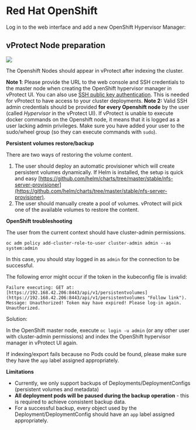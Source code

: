 # Red Hat OpenShift

Log in to the web interface and add a new OpenShift Hypervisor Manager:

## vProtect Node preparation

![](../../../.gitbook/assets/protected-platforms-containers-openshift.jpg)

The Openshift Nodes should appear in vProtect after indexing the cluster.

**Note 1**: Please provide the URL to the web console and SSH credentials to the master node when creating the OpenShift hypervisor manager in vProtect UI. You can also use [SSH public key authentication](../../common-tasks/ssh-public-key-authentication.md). This is needed for vProtect to have access to your cluster deployments. **Note 2:** Valid SSH admin credentials should be provided **for every Openshift node** by the user \(called _Hypervisor_ in the vProtect UI\). If vProtect is unable to execute docker commands on the Openshift node, it means that it is logged as a user lacking admin privileges. Make sure you have added your user to the sudo/wheel group \(so they can execute commands with `sudo`\).

**Persistent volumes restore/backup**

There are two ways of restoring the volume content.

1. The user should deploy an automatic provisioner which will create persistent volumes dynamically. If Helm is installed, the setup is quick and easy [https://github.com/helm/charts/tree/master/stable/nfs-server-provisioner](https://github.com/helm/charts/tree/master/stable/nfs-server-provisioner).
2. The user should manually create a pool of volumes. vProtect will pick one of the available volumes to restore the content.

**OpenShift troubleshooting**

The user from the current context should have cluster-admin permissions.

`oc adm policy add-cluster-role-to-user cluster-admin admin --as system:admin`

In this case, you should stay logged in as `admin` for the connection to be successful.

The following error might occur if the token in the kubeconfig file is invalid:

`Failure executing: GET at: [https://192.168.42.206:8443/api/v1/persistentvolumes](https://192.168.42.206:8443/api/v1/persistentvolumes "Follow link"). Message: Unauthorized! Token may have expired! Please log-in again. Unauthorized.`

Solution:

In the OpenShift master node, execute `oc login -u admin` \(or any other user with cluster-admin permissions\) and index the OpenShift hypervisor manager in vProtect UI again.

If indexing/export fails because no Pods could be found, please make sure they have the `app` label assigned appropriately.

**Limitations**

* Currently, we only support backups of Deployments/DeploymentConfigs \(persistent volumes and metadata\)
* **All deployment pods will be paused during the backup operation** - this is required to achieve consistent backup data.
* For a successful backup, every object used by the Deployment/DeploymentConfig should have an `app` label assigned appropriately.
